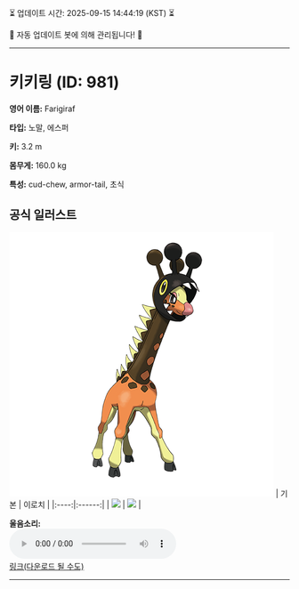 
⏳ 업데이트 시간: 2025-09-15 14:44:19 (KST) ⏳

🤖 자동 업데이트 봇에 의해 관리됩니다! 🤖

---

# 키키링 (ID: 981)
**영어 이름:** Farigiraf

**타입:** 노말, 에스퍼

**키:** 3.2 m

**몸무게:** 160.0 kg

**특성:** cud-chew, armor-tail, 초식

## 공식 일러스트
![](https://raw.githubusercontent.com/PokeAPI/sprites/master/sprites/pokemon/other/official-artwork/981.png)
| 기본 | 이로치 |
|:----:|:------:|
| <img src="http://play.pokemonshowdown.com/sprites/ani/farigiraf.gif" width="200"> | <img src="http://play.pokemonshowdown.com/sprites/ani-shiny/farigiraf.gif" width="200"> |

**울음소리:**<br><audio controls src="https://raw.githubusercontent.com/PokeAPI/cries/main/cries/pokemon/latest/981.ogg"></audio><br> [링크(다운로드 될 수도)](https://raw.githubusercontent.com/PokeAPI/cries/main/cries/pokemon/latest/981.ogg)


---
